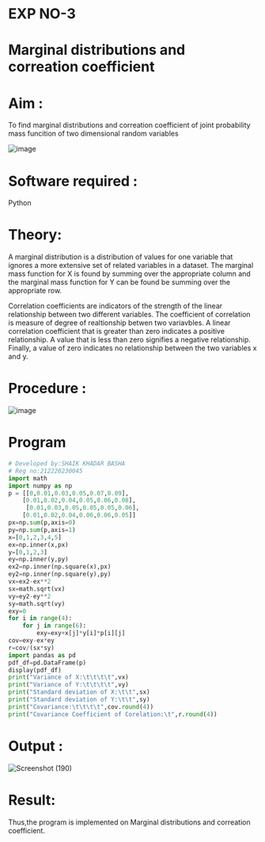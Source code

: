 # EXP NO-3
# Marginal distributions and correation coefficient  

# Aim : 

To find marginal distributions and correation coefficient of joint probability mass funcition of two dimensional random variables

![image](https://user-images.githubusercontent.com/104613195/168222062-bb7dec1f-f115-4669-8b4c-58283af8ccf3.png)

# Software required :  

Python

# Theory:

A marginal distribution is a distribution of values for one variable that ignores a more extensive set of related variables in a dataset.
The marginal mass function for X is found by summing over the appropriate column and the marginal mass function
for Y can be found be summing over the appropriate row.

Correlation coefficients are indicators of the strength of the linear relationship between two different variables. The coefficient of correlation is measure of degree of realtionship betwen two variavbles. A linear correlation coefficient that is greater than zero indicates a positive relationship. A value that is less than zero signifies a negative relationship. Finally, a value of zero indicates no relationship between the two variables x and y.  



# Procedure :
![image](https://user-images.githubusercontent.com/104613195/168220332-09383cb4-a7ac-4526-b547-fc522ca53227.png)



# Program

```python
# Developed by:SHAIK KHADAR BASHA
# Reg no:212220230045
import math
import numpy as np
p = [[0,0.01,0.03,0.05,0.07,0.09],
    [0.01,0.02,0.04,0.05,0.06,0.08],
     [0.01,0.03,0.05,0.05,0.05,0.06],
    [0.01,0.02,0.04,0.06,0.06,0.05]]
px=np.sum(p,axis=0)
py=np.sum(p,axis=1)
x=[0,1,2,3,4,5]
ex=np.inner(x,px)
y=[0,1,2,3]
ey=np.inner(y,py)
ex2=np.inner(np.square(x),px)
ey2=np.inner(np.square(y),py)
vx=ex2-ex**2
sx=math.sqrt(vx)
vy=ey2-ey**2
sy=math.sqrt(vy)
exy=0
for i in range(4):
    for j in range(6):
        exy=exy+x[j]*y[i]*p[i][j]
cov=exy-ex*ey
r=cov/(sx*sy)
import pandas as pd
pdf_df=pd.DataFrame(p)
display(pdf_df)
print("Variance of X:\t\t\t\t",vx)
print("Variance of Y:\t\t\t\t",vy)
print("Standard deviation of X:\t\t",sx)
print("Standard deviation of Y:\t\t",sy)
print("Covariance:\t\t\t\t",cov.round(4))
print("Covariance Coefficient of Corelation:\t",r.round(4))
```
# Output : 
![Screenshot (190)](https://user-images.githubusercontent.com/75243072/168965836-65e1fd0b-1d5c-4f2c-982d-9fca4dfac315.png)

# Result:
Thus,the program is implemented on Marginal distributions and correation coefficient.
